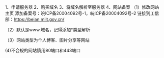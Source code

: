 1、申请服务器
2、购买域名
3、将域名解析至服务器
4、网站备案
（1）修改网站主页
     添加备案号：皖ICP备20004092号-1，皖ICP备20004092号-2
     链接到工信部：https://beian.miit.gov.cn/

 （2）默认是www.域名，记得添加*类型解析
   
 （3）网站类型为个人博客、图片分享等网站
    
   (4)不合规的网站慎用80端口和443端口
